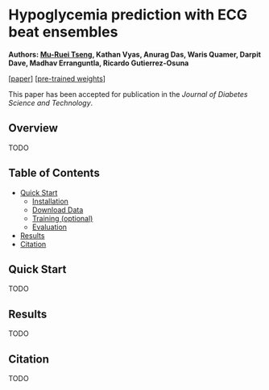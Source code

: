 # Hypoglycemia prediction with ECG beat ensembles

<b> Authors: <a href='https://morris88826.github.io/#/'>Mu-Ruei Tseng</a>, Kathan Vyas, Anurag Das, Waris Quamer, Darpit Dave, Madhav Erranguntla, Ricardo Gutierrez-Osuna</b>

[[paper]()] [[pre-trained weights]()]

This paper has been accepted for publication in the *Journal of Diabetes Science and Technology*.

## Overview
TODO

## Table of Contents
- [Quick Start](#-quick-start)
  - [Installation](#1-installation)
  - [Download Data](#2-download-data)
  - [Training (optional)](#3-training-optional)
  - [Evaluation](#4-evaluation)
- [Results](#-results)
- [Citation](#-citation)

## Quick Start
TODO

## Results
TODO

## Citation
TODO